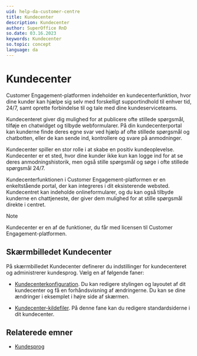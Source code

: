 ```yaml
---
uid: help-da-customer-centre
title: Kundecenter
description: Kundecenter
author: SuperOffice RnD
so.date: 03.16.2023
keywords: Kundecenter
so.topic: concept
language: da
---
```


# Kundecenter

Customer Engagement-platformen indeholder en kundecenterfunktion, hvor dine kunder kan hjælpe sig selv med forskelligt supportindhold til enhver tid, 24/7, samt oprette forbindelse til og tale med dine kundeserviceteams.

Kundecenteret giver dig mulighed for at publicere ofte stillede spørgsmål, tilføje en chatwidget og tilbyde webformularer. På din kundecenterportal kan kunderne finde deres egne svar ved hjælp af ofte stillede spørgsmål og chatbotten, eller de kan sende ind, kontrollere og svare på anmodninger.

Kundecenter spiller en stor rolle i at skabe en positiv kundeoplevelse. Kundecenter er et sted, hvor dine kunder ikke kun kan logge ind for at se deres anmodningshistorik, men også stille spørgsmål og søge i ofte stillede spørgsmål 24/7.

Kundecenterfunktionen i Customer Engagement-platformen er en enkeltstående portal, der kan integreres i dit eksisterende websted. Kundecentret kan indeholde onlineformularer, og du kan også tilbyde kunderne en chattjeneste, der giver dem mulighed for at stille spørgsmål direkte i centret.

> [!NOTE]
> Kundecenter er en af de funktioner, du får med licensen til Customer Engagement-platformen.

## Skærmbilledet Kundecenter

På skærmbilledet Kundecenter definerer du indstillinger for kundecenteret og administrerer kundesprog. Vælg en af følgende faner:

* [Kundecenterkonfiguration][2]. Du kan redigere stylingen og layoutet af dit kundecenter og få en forhåndsvisning af ændringerne. Du kan se dine ændringer i eksemplet i højre side af skærmen.

* [Kundecenter-kildefiler][3]. På denne fane kan du redigere standardsiderne i dit kundecenter.

## Relaterede emner

* [Kundesprog][1]

<!-- Referenced links -->
[1]: ../../admin/options/learn/custlang/index.md
[2]: config.md
[3]: edit.md

<!-- Referenced images -->
